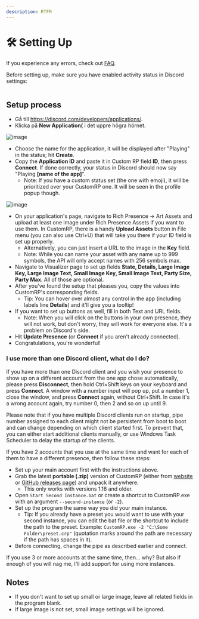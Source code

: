 ```yaml
---
description: RTFM
---
```


# 🛠 Setting Up

If you experience any errors, check out [FAQ](faq.md).

Before setting up, make sure you have enabled activity status in Discord settings:

<figure><img src="https://user-images.githubusercontent.com/2225711/188219661-49713f90-fa76-4645-b04a-fc1bc0f029bd.png" alt=""><figcaption></figcaption></figure>

## Setup process

* Gå till https://discord.com/developers/applications/.
* Klicka på **New Application(** i det uppre högra hörnet.

![image](https://user-images.githubusercontent.com/2225711/161050202-c796103d-6712-401e-be96-3f3712512375.png)

* Choose the name for the application, it will be displayed after "Playing" in the status; hit **Create**.
* Copy the **Application ID** and paste it in Custom RP field **ID**, then press **Connect**. If done correctly, your status in Discord should now say "Playing **\[name of the app]**".
  * Note: If you have a custom status set (the one with emoji), it will be prioritized over your CustomRP one. It will be seen in the profile popup though.

![image](https://user-images.githubusercontent.com/2225711/161050341-8169af53-5d3f-44d6-b745-cc711e8d1476.png)

* On your application's page, navigate to Rich Presence -> Art Assets and upload at least one image under Rich Presence Assets if you want to use them. In CustomRP, there is a handy **Upload Assets** button in File menu (you can also use Ctrl+U) that will take you there if your ID field is set up properly.
  * Alternatively, you can just insert a URL to the image in the **Key** field.
  * Note: While you can name your asset with any name up to 999 symbols, the API will only accept names with 256 symbols max.
* Navigate to Visualizer page to set up fields **State, Details, Large Image Key, Large Image Text, Small Image Key, Small Image Text, Party Size, Party Max**. All of those are optional.
* After you've found the setup that pleases you, copy the values into CustomRP's corresponding fields.
  * Tip: You can hover over almost any control in the app (including labels line **Details**) and it'll give you a tooltip!
* If you want to set up buttons as well, fill in both Text and URL fields.
  * Note: When you will click on the buttons in your own presence, they will not work, but don't worry, they will work for everyone else. It's a problem on Discord's side.
* Hit **Update Presence** (or **Connect** if you aren't already connected).
* Congratulations, you're wonderful!

### I use more than one Discord client, what do I do?

If you have more than one Discord client and you wish your presence to show up on a different account from the one app chose automatically, please press **Disconnect**, then hold Ctrl+Shift keys on your keyboard and press **Connect**. A window with a number input will pop up, put a number 1, close the window, and press **Connect** again, without Ctrl+Shift. In case it's a wrong account again, try number 0, then 2 and so on up until 9.

Please note that if you have multiple Discord clients run on startup, pipe number assigned to each client might not be persistent from boot to boot and can change depending on which client started first. To prevent that, you can either start additional clients manually, or use Windows Task Scheduler to delay the startup of the clients.

If you have 2 accounts that you use at the same time and want for each of them to have a different presence, then follow these steps:

* Set up your main account first with the instructions above.
* Grab the latest **portable (.zip)** version of CustomRP (either from [website](https://www.customrp.xyz) or [GitHub releases page](https://github.com/maximmax42/Discord-CustomRP/releases/latest)) and unpack it anywhere.
  * This only works with versions 1.16 and older.
* Open `Start Second Instance.bat` or create a shortcut to CustomRP.exe with an argument `--second-instance` (or `-2`).
* Set up the program the same way you did your main instance.
  * Tip: If you already have a preset you would want to use with your second instance, you can edit the bat file or the shortcut to include the path to the preset. Example: `CustomRP.exe -2 "C:\Some Folder\preset.crp"` (quotation marks around the path are necessary if the path has spaces in it).
* Before connecting, change the pipe as described earlier and connect.

If you use 3 or more accounts at the same time, then... why? But also if enough of you will nag me, I'll add support for using more instances.

## Notes

* If you don't want to set up small or large image, leave all related fields in the program blank.
* If large image is not set, small image settings will be ignored.
